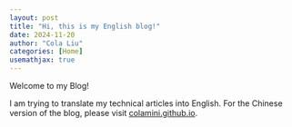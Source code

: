 ```yaml
---
layout: post
title: "Hi, this is my English blog!"
date: 2024-11-20
author: "Cola Liu"
categories: [Home]
usemathjax: true
---
```


Welcome to my Blog!

I am trying to translate my technical articles into English. For the Chinese version of the blog, please visit [colamini.github.io](https://colamini.github.io).